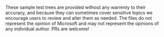These sample test trees are provided without any warrenty to their accuracy, and because they can sometimes cover sensitive topics we encourage users to review and alter them as needed. The files do not represent the opinion of Microsoft and may not represent the opinions of any individual author. PRs are welcome!
